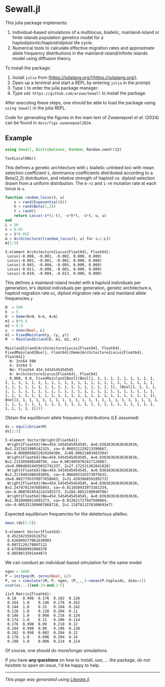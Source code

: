 # Sewall.jl

This julia package implements:

1. Individual-based simulations of a multilocus, biallelic, mainland-island
   or finite islands population genetics model for a
   haplodiplontic/haploid/diploid life cycle.
2. Numerical tools to calculate effective migration rates and approximate
   allele frequency distributions in the mainland-island/infinite islands
   model using diffusion theory.

To install the package:

1. Install `julia` from [https://julialang.org/](https://julialang.org/).
2. Open up a terminal and start a REPL by entering `julia` in the prompt.
3. Type `]` to enter the julia package manager.
4. Type `add https://github.com/arzwa/Sewall` to install the package.

After executing these steps, one should be able to load the package using
`using Sewall` in the julia REPL.

Code for generating the figures in the main text of Zwaenepoel *et al.*
(2024) can be found in `docs/figs-zwaenepoel2024`.

## Example

````julia
using Sewall, Distributions, Random; Random.seed!(12)
````

````
TaskLocalRNG()
````

This defines a genetic architecture with `L` biallelic unlinked loci with
mean selection coefficient `s̄`, dominance coefficients distributed
according to a Beta(2,2) distribution, and relative strength of haploid vs.
diploid selection drawn from a uniform distribution. The `0->1` and `1->0`
mutation rate at each locus is `u`.

````julia
function random_locus(s̄, u)
    s = rand(Exponential(s̄))
    h = rand(Beta(2,2))
    t = rand()
    return Locus(-s*(1-t), -s*h*t, -s*t, u, u)
end
L = 50
s̄ = 0.02
u = s̄*0.002
A = Architecture([random_locus(s̄, u) for i=1:L])
A[1:5]
````

````
5-element Architecture{Locus{Float64}, Float64}:
 Locus(-0.008, -0.001, -0.002, 0.000, 0.000)
 Locus(-0.001, -0.001, -0.002, 0.000, 0.000)
 Locus(-0.003, -0.004, -0.005, 0.000, 0.000)
 Locus(-0.011, -0.000, -0.001, 0.000, 0.000)
 Locus(-0.019, -0.004, -0.013, 0.000, 0.000)
````

This defines a mainland-island model with `N` haploid individuals per
generation, `N*k` diploid individuals per generation, genetic architecture `A`, haploid migration rate `m1`,
diploid migration rate `m2` and mainland allele frequencies `y`

````julia
N  = 500
k  = 5
D  = Deme(N=N, k=k, A=A)
m1 = s̄*0.4
m2 = 0.0
y  = ones(Bool, L)
ml = FixedMainland(y, (y, y))
M  = MainlandIsland(D, m1, m2, ml)
````

````
MainlandIsland{Architecture{Locus{Float64}, Float64}, FixedMainland{Bool}, Float64}(Deme{Architecture{Locus{Float64}, Float64}}
  N: Int64 500
  k: Int64 5
  Ne: Float64 454.5454545454545
  A: Architecture{Locus{Float64}, Float64}
, 0.008, 0.0, FixedMainland{Bool}(Bool[1, 1, 1, 1, 1, 1, 1, 1, 1, 1, 1, 1, 1, 1, 1, 1, 1, 1, 1, 1, 1, 1, 1, 1, 1, 1, 1, 1, 1, 1, 1, 1, 1, 1, 1, 1, 1, 1, 1, 1, 1, 1, 1, 1, 1, 1, 1, 1, 1, 1], (Bool[1, 1, 1, 1, 1, 1, 1, 1, 1, 1, 1, 1, 1, 1, 1, 1, 1, 1, 1, 1, 1, 1, 1, 1, 1, 1, 1, 1, 1, 1, 1, 1, 1, 1, 1, 1, 1, 1, 1, 1, 1, 1, 1, 1, 1, 1, 1, 1, 1, 1], Bool[1, 1, 1, 1, 1, 1, 1, 1, 1, 1, 1, 1, 1, 1, 1, 1, 1, 1, 1, 1, 1, 1, 1, 1, 1, 1, 1, 1, 1, 1, 1, 1, 1, 1, 1, 1, 1, 1, 1, 1, 1, 1, 1, 1, 1, 1, 1, 1, 1, 1])))
````

Obtain the equilibrium allele frequency distributions (LE assumed)

````julia
ds = equilibrium(M)
ds[1:5]
````

````
5-element Vector{Wright{Float64}}:
 Wright{Float64}(Ne=454.5454545454545, A=0.03636363636363636, B=2.2321623989142325, sa=-0.008521220213390667, sb=-0.0008056822924104366, Z=80.80621883483394)
 Wright{Float64}(Ne=454.5454545454545, A=0.03636363636363636, B=2.215285608340794, sa=-0.0019059782417126887, sb=0.00046924455032741337, Z=27.172321361041828)
 Wright{Float64}(Ne=454.5454545454545, A=0.03636363636363636, B=2.2174481086583056, sa=-0.006693326373875632, sb=0.0027795370977858683, Z=31.439396859189273)
 Wright{Float64}(Ne=454.5454545454545, A=0.03636363636363636, B=2.2474791347605043, sa=-0.011030933973161334, sb=-0.0007019542143102373, Z=284.0852198940796)
 Wright{Float64}(Ne=454.5454545454545, A=0.03636363636363636, B=2.3018980811093273, sa=-0.022621727947580064, sb=-0.005251309607868718, Z=1.1107811376100693e7)
````

Expected equilibrium frequencies for the deleterious allelles:

````julia
mean.(ds[1:5])
````

````
5-element Vector{Float64}:
 0.4523421502616752
 0.026099277061638903
 0.0972126178097112
 0.6750689992008378
 0.8859013591444873
````

We can conduct an individual-based simulation for the same model

````julia
ngen = 1000
P = initpop(M, zeros(Bool, L))
P, xs = simulate!(M, P, ngen, (P,_,_)->mean(P.haploids, dims=1))
vcat(xs...)[end-10:end,1:5]
````

````
11×5 Matrix{Float64}:
 0.18   0.996  0.176  0.182  0.126
 0.164  1.0    0.146  0.176  0.162
 0.144  1.0    0.15   0.184  0.142
 0.126  1.0    0.138  0.204  0.11
 0.146  1.0    0.098  0.216  0.124
 0.174  1.0    0.11   0.206  0.114
 0.176  0.998  0.09   0.218  0.12
 0.164  0.998  0.09   0.196  0.128
 0.182  0.998  0.092  0.204  0.12
 0.178  1.0    0.096  0.204  0.14
 0.198  1.0    0.086  0.214  0.114
````

Of course, one should do more/longer simulations.

If you have **any questions** on how to install, use, ... the package, *do
not hesitate to open an issue*, I'd be happy to help.

---

*This page was generated using [Literate.jl](https://github.com/fredrikekre/Literate.jl).*

